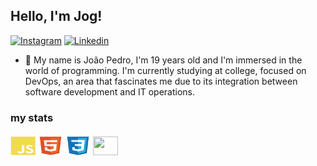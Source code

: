 ## Hello, I'm Jog!
[![Instagram](https://img.shields.io/badge/-Instagram-c13584?style=flat&labelColor=c13584&logo=instagram&logoColor=white)](https://www.instagram.com/jopeh_)
[![Linkedin](https://img.shields.io/badge/-LinkedIn-blue?style=flat&logo=Linkedin&logoColor=white)](https://www.linkedin.com/in/jo%C3%A3o-pedro-167434251/)

  - 💬 My name is João Pedro, I'm 19 years old and I'm immersed in the world of programming. I'm currently studying at college, focused on DevOps, an area that fascinates me due to its integration between software development and IT operations.

<h3> my stats 
<div style="display: inline_block"><br>
<img align="center" alt="Rafa-Js" height="30" width="40" src="https://raw.githubusercontent.com/devicons/devicon/master/icons/javascript/javascript-plain.svg">
<img align="center" alt="Rafa-HTML" height="30" width="40" src="https://raw.githubusercontent.com/devicons/devicon/master/icons/html5/html5-original.svg">
<img align="center" alt="Rafa-CSS" height="30" width="40" src="https://raw.githubusercontent.com/devicons/devicon/master/icons/css3/css3-original.svg">
  <img align="center" height="30" width="40 src="<img src="https://devicon-website.vercel.app/api/python/original.svg"></img>
          


<div style="display: inline_block"><br>


##

</div>
